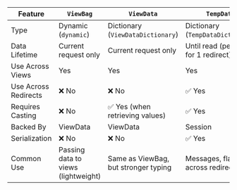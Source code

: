 | Feature              | `ViewBag`                           | `ViewData`                           | `TempData`                           |
| -------------------- | ----------------------------------- | ------------------------------------ | ------------------------------------ |
| Type                 | Dynamic (`dynamic`)                 | Dictionary (`ViewDataDictionary`)    | Dictionary (`TempDataDictionary`)    |
| Data Lifetime        | Current request only                | Current request only                 | Until read (persists for 1 redirect) |
| Use Across Views     | Yes                                 | Yes                                  | Yes                                  |
| Use Across Redirects | ❌ No                                | ❌ No                                 | ✅ Yes                                |
| Requires Casting     | ❌ No                                | ✅ Yes (when retrieving values)       | ✅ Yes                                |
| Backed By            | ViewData                            | ViewData                             | Session                              |
| Serialization        | ❌ No                                | ❌ No                                 | ✅ Yes                                |
| Common Use           | Passing data to views (lightweight) | Same as ViewBag, but stronger typing | Messages, flags across redirects     |
